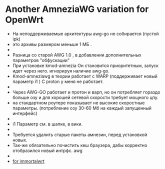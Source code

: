 # Another AmneziaWG variation for OpenWrt

+ На неподдерживаемые архитектуры awg-go не собирается (пустой ipk)
+ это архивы размером меньше 1 МБ .
+ 
+ Разница со старой AWG 1.0 , в добавлении дополнительных параметров "обфускации"
+ При установке kmod-amnezia Он становится приоритетным, запуск идет через него. игнорируя наличие awg-go.
+ Kmod-amneziawg в теории работает с WARP (поддерживает новый параметр i1 ) С proton у меня не работает.
+ 
+ Через AWG-GO работает и протон и варп, но он потребляет гораздо больше озу и для хорошей сетевой скорости требует мощного цпу.
+ на стандартном роутере показывает не высокие скоростные параметры. (потребление озу 30-60 Мб на каждый запущенный интерфейс)
+
+  i1 Параметр см. в шапке, в вики.
+
+ Требуется удалить старые пакеты амнезии, перед установкой новых.
+ Так-же обязательно почистить кеш браузера, дабы корректно отобразился новый интрфс. awg
+
+ [for immortalwrt](https://github.com/samara15321/awg2/releases)
